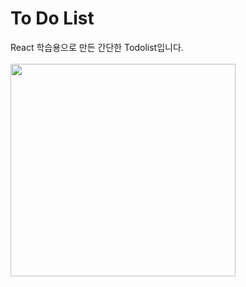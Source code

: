 <h1>To Do List</h1>
React 학습용으로 만든 간단한 Todolist입니다.<br><br> 
<img src=https://github.com/DooHongKm/To_Do_List/assets/127850414/d6555259-edf7-4eb2-92d2-486de398bdaa width=360 height=340>
